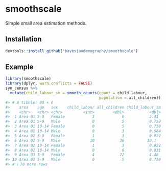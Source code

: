 
<!-- README.md is generated from README.Rmd. Please edit that file -->

# smoothscale

<!-- badges: start -->
<!-- badges: end -->

Simple small area estimation methods.

## Installation

``` r
devtools::install_github("bayesiandemography/smoothscale")
```

## Example

``` r
library(smoothscale)
library(dplyr, warn.conflicts = FALSE)
syn_census %>%
  mutate(child_labour_sm = smooth_counts(count = child_labour,
                                         population = all_children))
#> # A tibble: 80 × 6
#>    area    age   sex    child_labour all_children child_labour_sm
#>    <chr>   <chr> <chr>         <int>        <dbl>           <dbl>
#>  1 Area 01 5-9   Female            3            6           2.41 
#>  2 Area 01 5-9   Male              0            5           0.759
#>  3 Area 01 10-14 Female            0            5           0.759
#>  4 Area 01 10-14 Male              0            3           0.564
#>  5 Area 02 5-9   Female            1            3           0.922
#>  6 Area 02 5-9   Male             10           36          10.1  
#>  7 Area 02 10-14 Female            1            3           0.922
#>  8 Area 02 10-14 Male              0            6           0.831
#>  9 Area 03 5-9   Female            4           22           4.48 
#> 10 Area 03 5-9   Male              0            5           0.759
#> # ℹ 70 more rows
```
